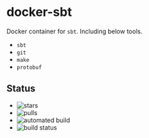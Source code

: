 # docker-sbt

Docker container for `sbt`.
Including below tools.
- `sbt`
- `git`
- `make`
- `protobuf`

## Status
- ![stars](https://img.shields.io/docker/stars/ringo/sbt.svg?colorA=30B8E9&colorB=FFD32E)
- ![pulls](https://img.shields.io/docker/pulls/ringo/sbt.svg?colorA=30B8E9)
- ![automated build](https://img.shields.io/docker/automated/ringo/sbt.svg?colorA=30B8E9)
- ![build status](https://img.shields.io/docker/build/ringo/sbt.svg?colorA=30B8E9)
